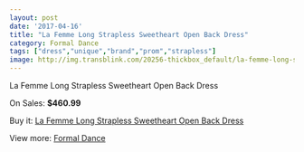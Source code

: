 ```yaml
---
layout: post
date: '2017-04-16'
title: "La Femme Long Strapless Sweetheart Open Back Dress"
category: Formal Dance
tags: ["dress","unique","brand","prom","strapless"]
image: http://img.transblink.com/20256-thickbox_default/la-femme-long-strapless-sweetheart-open-back-dress.jpg
---
```

La Femme Long Strapless Sweetheart Open Back Dress

On Sales: **$460.99**
<a href="https://www.transblink.com/en/formal-dance/6390-la-femme-long-strapless-sweetheart-open-back-dress.html"><amp-img layout="responsive" width="600" height="600" src="//img.transblink.com/20256-thickbox_default/la-femme-long-strapless-sweetheart-open-back-dress.jpg" alt="La Femme Long Strapless Sweetheart Open Back Dress 0" /></a>
<a href="https://www.transblink.com/en/formal-dance/6390-la-femme-long-strapless-sweetheart-open-back-dress.html"><amp-img layout="responsive" width="600" height="600" src="//img.transblink.com/20259-thickbox_default/la-femme-long-strapless-sweetheart-open-back-dress.jpg" alt="La Femme Long Strapless Sweetheart Open Back Dress 1" /></a>
<a href="https://www.transblink.com/en/formal-dance/6390-la-femme-long-strapless-sweetheart-open-back-dress.html"><amp-img layout="responsive" width="600" height="600" src="//img.transblink.com/20258-thickbox_default/la-femme-long-strapless-sweetheart-open-back-dress.jpg" alt="La Femme Long Strapless Sweetheart Open Back Dress 2" /></a>
<a href="https://www.transblink.com/en/formal-dance/6390-la-femme-long-strapless-sweetheart-open-back-dress.html"><amp-img layout="responsive" width="600" height="600" src="//img.transblink.com/20257-thickbox_default/la-femme-long-strapless-sweetheart-open-back-dress.jpg" alt="La Femme Long Strapless Sweetheart Open Back Dress 3" /></a>

Buy it: [La Femme Long Strapless Sweetheart Open Back Dress](https://www.transblink.com/en/formal-dance/6390-la-femme-long-strapless-sweetheart-open-back-dress.html "La Femme Long Strapless Sweetheart Open Back Dress")

View more: [Formal Dance](https://www.transblink.com/en/6-formal-dance "Formal Dance")
